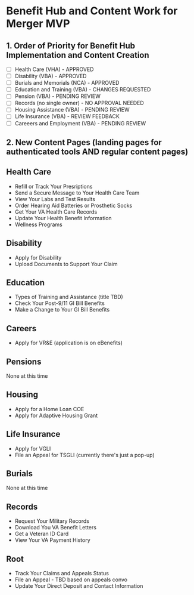 # Benefit Hub and Content Work for Merger MVP

## 1. Order of Priority for Benefit Hub Implementation and Content Creation

- [ ] Health Care (VHA) - APPROVED
- [ ] Disability (VBA) - APPROVED
- [ ] Burials and Memorials (NCA) - APPROVED
- [ ] Education and Training (VBA) - CHANGES REQUESTED
- [ ] Pension (VBA) - PENDING REVIEW
- [ ] Records (no single owner) - NO APPROVAL NEEDED
- [ ] Housing Assistance (VBA) - PENDING REVIEW
- [ ] Life Insurance (VBA) - REVIEW FEEDBACK
- [ ] Careeers and Employment (VBA) - PENDING REVIEW

## 2. New Content Pages (landing pages for authenticated tools AND regular content pages)

## Health Care

- Refill or Track Your Presriptions
- Send a Secure Message to Your Health Care Team
- View Your Labs and Test Results
- Order Hearing Aid Batteries or Prosthetic Socks
- Get Your VA Health Care Records 
- Update Your Health Benefit Information
- Wellness Programs


## Disability

- Apply for Disability
- Upload Documents to Support Your Claim

## Education

- Types of Training and Assistance (title TBD)
- Check Your Post-9/11 GI Bill Benefits
- Make a Change to Your GI Bill Benefits
  
## Careers
  
- Apply for VR&E (application is on eBenefits)
  
## Pensions
  
None at this time
  
## Housing
  
- Apply for a Home Loan COE
- Apply for Adaptive Housing Grant
    
## Life Insurance
 
- Apply for VGLI
- File an Appeal for TSGLI (currently there's just a pop-up)
   
## Burials
 
None at this time

## Records

- Request Your Military Records
- Download You VA Benefit Letters
- Get a Veteran ID Card
- View Your VA Payment History

## Root

- Track Your Claims and Appeals Status
- File an Appeal - TBD based on appeals convo
- Update Your Direct Deposit and Contact Information
  
  
